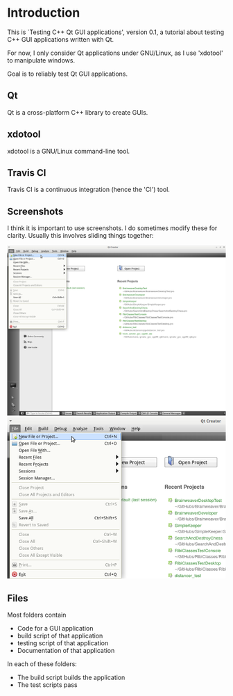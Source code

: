 # Introduction

This is `Testing C++ Qt GUI applications', version 0.1, a tutorial about testing C++ GUI applications written with Qt.

For now, I only consider Qt applications under GNU/Linux, as I use 'xdotool' to manipulate windows.

Goal is to reliably test Qt GUI applications.

## Qt

Qt is a cross-platform C++ library to create GUIs.

##  xdotool

xdotool is a GNU/Linux command-line tool.

##  Travis CI

Travis CI is a continuous integration (hence the 'CI') tool.

## Screenshots

I think it is important to use screenshots.
I do sometimes modify these for clarity. 
Usually this involves sliding things together:

![Before](introduction_minimal_project_1_before.png)
![After](introduction_minimal_project_1_after.png)

## Files

Most folders contain

 * Code for a GUI application
 * build script of that application
 * testing script of that application
 * Documentation of that application

In each of these folders: 

 * The build script builds the application
 * The test scripts pass

